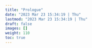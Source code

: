```yaml
---
title: "Prologue"
date: "2023 Mar 23 15:34:19 | Thu"
lastmod: "2023 Mar 23 15:34:19 | Thu"
draft: false
images: []
weight: 110
toc: true
---
```


